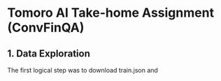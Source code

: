 # Tomoro AI Take-home Assignment (ConvFinQA)

## 1. Data Exploration

The first logical step was to download train.json and 